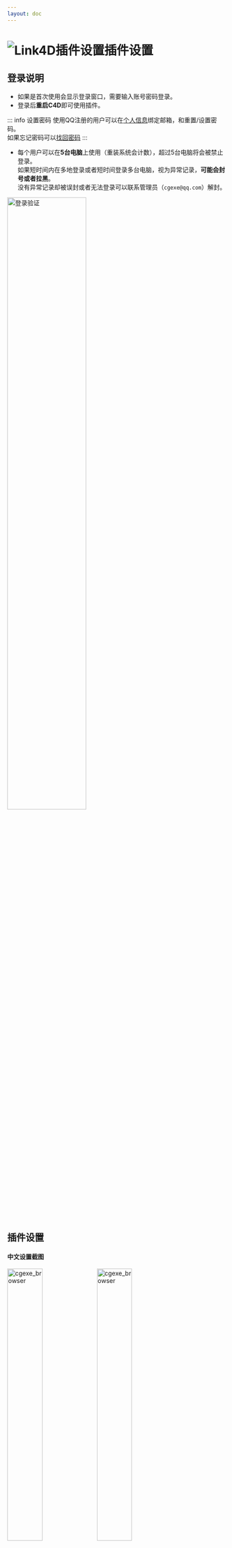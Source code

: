```yaml
---
layout: doc
---
```

# <span class="h1-icon"><img src="/img/link4d-Settings.webp" alt="Link4D插件设置"></span>插件设置

## 登录说明


- 如果是首次使用会显示登录窗口，需要输入账号密码登录。
- 登录后**重启C4D**即可使用插件。

::: info 设置密码
使用QQ注册的用户可以在[个人信息](https://cgexe.com/user/profile/)绑定邮箱，和重置/设置密码。  
如果忘记密码可以[找回密码](https://cgexe.com/lostpwd/)
:::


- 每个用户可以在**5台电脑**上使用（重装系统会计数），超过5台电脑将会被禁止登录。  
如果短时间内在多地登录或者短时间登录多台电脑，视为异常记录，**可能会封号或者拉黑**。  
没有异常记录却被误封或者无法登录可以联系管理员（`cgexe@qq.com`）解封。


<img src="/img/login_verification_screenshot.webp" data-zoomable alt="登录验证" width=60% >

## 插件设置

#### 中文设置截图
<div class="img-to" >
  <img data-zoomable src="/cgexe_browser/cgexe_browser_v_1_0_0_setting_cn_1.webp" alt="cgexe_browser" width=40%>
  <img data-zoomable src="/cgexe_browser/cgexe_browser_v_1_0_0_setting_cn_2.webp" alt="cgexe_browser" width=40%>
</div>

<br />

#### 中文设置截图
<div class="img-to" >
  <img data-zoomable src="/cgexe_browser/cgexe_browser_v_1_0_0_setting_en_1.webp" alt="cgexe_browser" width=40%>
  <img data-zoomable src="/cgexe_browser/cgexe_browser_v_1_0_0_setting_en_2.webp" alt="cgexe_browser" width=40%>
</div>

<br />


<br />

## 切换颜色模式
虽然大部分时候都使用ACES流程，但是部分渲染器有时候可能需要使用线性流程。  
有需要可以切换ACES/线性流程，切换之后点击**确定**  
- Octane：使用ACES会将颜色贴图设置为`sRGB`，非颜色贴图设置为`Non-Color Data`，如果习惯`Linear sRGB + Legacy Gamma`就切换为线性流程。
- Corona：Corona可以忽略此设置，因为Corona的Bitmap节点没有`raw`，所以只能是`Linear`。


<br />

## LOD
Megascans资产会有各种LOD模型，这里可以设置导入的默认LOD级别。  
如果设置LOD5，会优先导入LOD5的模型，如果没有LOD5的模型，会查找LOD4、LOD3……


<br />

## 缩放尺寸
导入贴图会自动缩放为设置目标尺寸，如果不想缩放可以设置为`原图`。  
如果设置2048，会将大于2048的贴图缩放为2048，如果图片小于2048则不会处理

<br />

## HDR缩放
设置HDR的时候默认不会缩放，如果也需要根据缩放尺寸修改可以勾选

<br />

## 添加调节节点
CGexeBrowser发送PBR贴图后会根据贴图连接的通道自动添加调节节点（Color Correct之类）。  
取消勾选则不会自动添加调节节点。

<br />

## Octane纹理类型
可以选择灯光贴图设置Texture或者Distribution

<br />

## 自定义通道关键词
CGexeBrowser发送PBR贴图自动连接依赖文件名中的关键词，可以根据需要设置关键词。

![关键词](/img/keywords_for_file_names.webp){data-zoomable}

<br />

支持的通道有`Diffuse`，`AO`，`Metalness`，`Roughness`，`Reflection`，`Glossiness`，`Bump`，`Normal`，`Opacity`，`Displacement`，`Emission`，`Translucency`

- 关键词可以根据需要增删，不区分大小写，是用逗号分隔，`,`是英文的逗号
- 如果不是需要，请不要保留空格
- 关键词支持`正则`，可以根据需要添加
- 设置完成后需点击`确定`


<br />


### 正则常用示例
关键词不区分大小写，支持`正则`，下面是部分正则常用示例：

**常用示例：**

- `a.+?b` 匹配以字母 "a" 开头，后面跟着一个或多个任意字符（非贪婪模式），然后以字母 "b" 结尾的字符串。
- `a..b` 匹配以字母 "a" 开头，后面跟着任意两个字符，然后以字母 "b" 结尾的字符串。
- `\d+` 匹配一个或多个连续的数字。
- `^apple` 匹配以 "apple" 开头的字符串
- `apple$` 来匹配以 "apple" 结尾的字符串

**字符匹配：**

- `\d` 匹配任意数字。
- `\w` 匹配任意字母、数字或下划线。
- `\s` 匹配任意空白字符（空格、制表符等）。
- `.` 匹配除换行符外的任意字符。

**重复次数：**

- `*` 匹配前一个元素零次或多次。
- `+` 匹配前一个元素一次或多次。
- `?` 匹配前一个元素零次或一次。
- `{n}` 匹配前一个元素恰好 n 次。
- `{n,}` 匹配前一个元素至少 n 次。
- `{n,m}` 匹配前一个元素至少 n 次且不超过 m 次。

**字符类：**

- `[abc]` 匹配 a、b 或 c 中的任意一个字符。
- `[^abc]` 匹配除了 a、b 和 c 以外的任意字符。
- `[a-z]` 匹配任意小写字母。（插件不区分大小写）
- `[A-Z]` 匹配任意大写字母。（插件不区分大小写）
- `[0-9]` 匹配任意数字。

**锚点：**

- `^` 匹配行的开头。
- `$` 匹配行的结尾。
- `\b` 匹配单词的边界


<br />

## 自动清理临时文件夹
插件导入zip压缩包或者缩放贴图会把文件保存在临时文件夹，勾选后每次启动C4D都会自动清理临时文件夹。  
并不建议勾选，如果有时候没有`保存工程含资产`可能会造成文件丢失，所以最好是自己定期清理。

<br />


## 自动运行CGexeBrowser
勾选后每次启动C4D都会自动CGexeBrowser。  

<br />


## 资产文件夹
插件启动必须先设置资产文件夹，不然会无法启动。如果修改了路径需要`重启/初始化`。

<br />

## 临时文件夹
插件导入zip压缩包或者缩放贴图会把文件保存在临时文件夹，可以点击`…`选择文件夹，如果没有读写权限会提示。

<br />


## 缩略图文件夹
插件会根据这些后缀判断是缩略图或者缩略图文件夹，修改后需要`重启/初始化`。  
最好是只设置`preview`，然后所有缩略图都使用`_preview`后缀，缩略图文件夹都命名为`preview`，这样可以提高初始化效率。

<br />


## CGexeBrowser显示
- 显示尺寸：文件管理器图片的显示尺寸，可以根据需要适当修改，修改后需要退出重启CGexeBrowser
- 字体大小：文件管理器文字的显示大小，可以根据需要适当修改，修改后需要退出重启CGexeBrowser

<br />